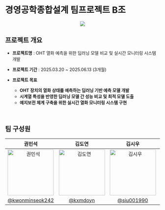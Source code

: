 # 경영공학종합설계 팀프로젝트 B조
<div align=center>
<img src="https://github.com/user-attachments/assets/ea7caa3e-142f-4f35-9da5-a1ecfbb0f117">

<br>
</div>

## 프로젝트 개요  

- **프로젝트명** : OHT 열화 예측을 위한 딥러닝 모델 비교 및 실시간 모니터링 시스템 개발

- **프로젝트 기간** :  2025.03.20 ~ 2025.06.13 (3개월)  

- **프로젝트 목표**    

    - **OHT 장치의 열화 상태를 예측하는 딥러닝 기반 예측 모델 개발** 
    - **시계열 특성을 반영한 딥러닝 모델 간 성능 비교 및 최적 모델 도출**
    - **예지보전 체계 구축을 위한 실시간 열화 모니터링 시스템 구현** 


<br>

## 팀 구성원
|  권민석  |  김도연  |  김시우  |  신재우  |  양서윤  |  이도원  |
| :-----: | :-----: | :-----: | :-----: | :-----: | :-----: | 
| <img src="https://avatars.githubusercontent.com/u/155413606?v=4" width=150px height=150px alt="권민석"> | <img src="https://avatars.githubusercontent.com/u/186993697?v=4" width=150px height=150px alt="김도연"> | <img src="https://avatars.githubusercontent.com/u/204486384?v=4" width=150px height=150px alt="김시우"> | <img src="https://avatars.githubusercontent.com/u/204446910?v=4" width=150px height=150px alt="신재우"> | <img src="https://avatars.githubusercontent.com/u/138513591?v=4" width=150px height=150px alt="양서윤"> | <img src="https://avatars.githubusercontent.com/u/204447212?v=4" width=150px height=150px alt="이도원"> |
| [@kwonminseok242](https://github.com/kwonminseok242) | [@kxmdoyn](https://github.com/kxmdoyn) | [@siu001990](https://github.com/siu001990) | [@Shinjaewooo](https://github.com/Shinjaewooo)  |  [@seoyun0311](https://github.com/seoyun0311) | [@leedw21](https://github.com/leedw21) |

